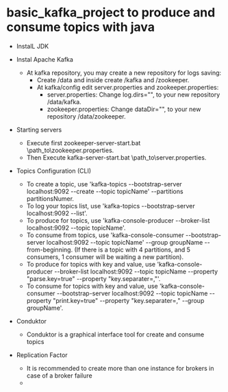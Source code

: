 # basic_kafka_project to produce and consume topics with java

- InstalL JDK
- Instal Apache Kafka
  - At kafka repository, you may create a new repository for logs saving:
    - Create /data and inside create /kafka and /zookeeper.
    - At kafka/config edit server.properties and zookeeper.properties:
      - server.properties: Change log.dirs="", to your new repository /data/kafka.
      - zookeeper.properties: Change dataDir="", to your new repository /data/zookeeper.


- Starting servers
  - Execute first zookeeper-server-start.bat \path_to\zookeeper.properties.
  - Then Execute  kafka-server-start.bat \path_to\server.properties.


- Topics Configuration (CLI)
  - To create a topic, use 'kafka-topics --bootstrap-server localhost:9092 --create --topic topicName' --partitions partitionsNumer.
  - To log your topics list, use 'kafka-topics --bootstrap-server localhost:9092 --list'.
  - To produce for topics, use 'kafka-console-producer --broker-list localhost:9092 --topic topicName'.
  - To consume from topics, use 'kafka-console-consumer --bootstrap-server localhost:9092 --topic topicName' --group groupName --from-beginning. 
(If there is a topic with 4 partitions, and  5 consumers, 1 consumer will be waiting a new partition).
  - To produce for topics with key and value, use 'kafka-console-producer --broker-list localhost:9092 --topic topicName --property "parse.key=true" --property "key.separater=,"'.
  - To consume for topics with key and value, use 'kafka-console-consumer --bootstrap-server localhost:9092 --topic topicName --property "print.key=true" --property "key.separater=," --group groupName'.


- Conduktor
  - Conduktor is a graphical interface tool for create and consume topics

- Replication Factor
  - It is recommended to create more than one instance for brokers in case of a broker failure
  - 